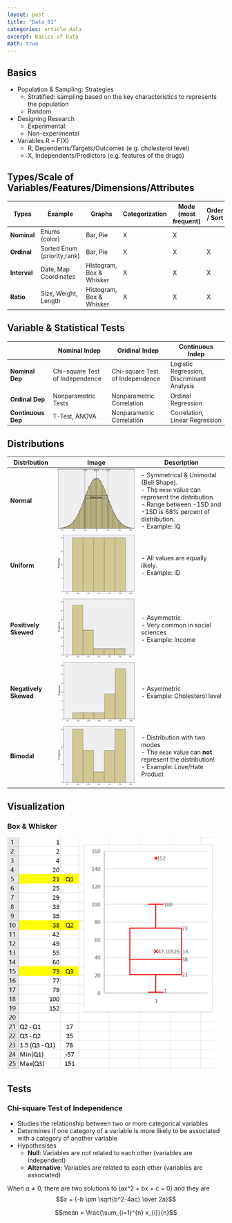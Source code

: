 ```yaml
---
layout: post
title: "Data 01"
categories: article data
excerpt: Basics of Data
math: true
---
```


## Basics
- Population & Sampling: Strategies
  - Stratified: sampling based on the key characteristics to represents the population
  - Random
- Designing Research
  - Experimental: 
  - Non-experimental 
- Variables R = F(X)
  - R, Dependents/Targets/Outcomes (e.g. cholesterol level)
  - X, Independents/Predictors (e.g. features of the drugs)


## Types/Scale of Variables/Features/Dimensions/Attributes

Types       | Example                     | Graphs                   | Categorization | Mode (most frequent) | Order / Sort | Median | Add / Subtract | Ratio of Diff | Multiply / Divide | True Zero | Mean
------------|-----------------------------|--------------------------|----------------|----------------------|--------------|--------|----------------|---------------|-------------------|-----------|-----
**Nominal** | Enums (color)               | Bar, Pie                 | X              | X
**Ordinal** | Sorted Enum (priority,rank) | Bar, Pie                 | X              | X                    | X            | X
**Interval**| Date, Map Coordinates       | Histogram, Box & Whisker | X              | X                    | X            | X      | X              | X
**Ratio**   | Size, Weight, Length        | Histogram, Box & Whisker | X              | X                    | X            | X      | X              | X             | X                 | X         | X

## Variable & Statistical Tests

|                  | Nominal Indep | Oridinal Indep | Continuous Indep
-------------------|---------------|----------------|-----------------
**Nominal Dep**    | Chi-square Test of Independence | Chi-square Test of Independence | Logistic Regression, Discriminant Analysis   
**Ordinal Dep**    | Nonparametric Tests | Nonparametric Correlation | Ordinal Regression  
**Continuous Dep** | T-Test, ANOVA | Nonparametric Correlation | Correlation, Linear Regression

## Distributions

Distribution          | Image | Description
----------------------|-------|------------
**Normal**            | ![n](/assets/images/data/dist/normal.png)     | - Symmetrical & Unimodal (Bell Shape).<br/>- The `mean` value can represent the distribution.<br/>- Range between -1SD and -1SD is 68% percent of distribution.<br/>- Example: IQ
**Uniform**           | ![u](/assets/images/data/dist/uniform.png)    | - All values are equally likely.<br/>- Example: ID
**Positively Skewed** | ![s](/assets/images/data/dist/pos-skewed.png) | - Asymmetric<br/>- Very common in social sciences<br/>- Example: Income
**Negatively Skewed** | ![s](/assets/images/data/dist/neg-skewed.png) | - Asymmetric<br/>- Example: Cholesterol level
**Bimodal**           | ![b](/assets/images/data/dist/bimodal.png)    | - Distribution with two modes<br/>- The `mean` value can **not** represent the distribution!<br/>- Example: Love/Hate Product

## Visualization

### Box & Whisker
![bw](/assets/images/data/chart/box-whisker.png)

## Tests

### Chi-square Test of Independence
- Studies the relationship between two or more categorical variables
- Determines if one category of a variable is more likely to be associated with a category of another variable
- Hypothesises
  - **Null**: Variables are not related to each other (variables are independent)
  - **Alternative**: Variables are related to each other (variables are associated)


When $a \ne 0$, there are two solutions to \(ax^2 + bx + c = 0\) and they are
$$x = {-b \pm \sqrt{b^2-4ac} \over 2a}$$

$$mean = \frac{\sum_{i=1}^{n} x_{i}}{n}$$